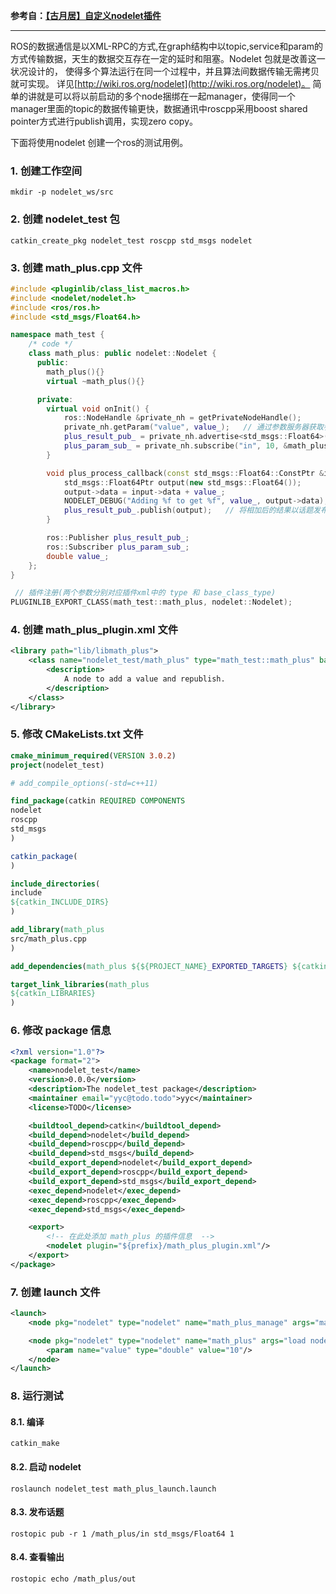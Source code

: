 **参考自：[【古月居】自定义nodelet插件](https://www.guyuehome.com/33861)**

---

ROS的数据通信是以XML-RPC的方式,在graph结构中以topic,service和param的方式传输数据，天生的数据交互存在一定的延时和阻塞。Nodelet 包就是改善这一状况设计的， 使得多个算法运行在同一个过程中，并且算法间数据传输无需拷贝就可实现。 详见[http://wiki.ros.org/nodelet](http://wiki.ros.org/nodelet)。 简单的讲就是可以将以前启动的多个node捆绑在一起manager，使得同一个manager里面的topic的数据传输更快，数据通讯中roscpp采用boost shared pointer方式进行publish调用，实现zero copy。

下面将使用nodelet 创建一个ros的测试用例。

### 1. 创建工作空间

`mkdir -p nodelet_ws/src`

### 2. 创建 nodelet_test 包

`catkin_create_pkg nodelet_test roscpp std_msgs nodelet`

### 3. 创建 math_plus.cpp 文件

```cpp
#include <pluginlib/class_list_macros.h>
#include <nodelet/nodelet.h>
#include <ros/ros.h>
#include <std_msgs/Float64.h>

namespace math_test {
    /* code */
    class math_plus: public nodelet::Nodelet {
      public:
        math_plus(){}
        virtual ~math_plus(){}

      private:
        virtual void onInit() {
            ros::NodeHandle &private_nh = getPrivateNodeHandle();
            private_nh.getParam("value", value_);   // 通过参数服务器获取参数
            plus_result_pub_ = private_nh.advertise<std_msgs::Float64>("out", 10);
            plus_param_sub_ = private_nh.subscribe("in", 10, &math_plus::plus_process_callback, this);  // 将订阅名为 "/math_plus/in" 的话题数据
        }

        void plus_process_callback(const std_msgs::Float64::ConstPtr &input) {
            std_msgs::Float64Ptr output(new std_msgs::Float64());
            output->data = input->data + value_;
            NODELET_DEBUG("Adding %f to get %f", value_, output->data);
            plus_result_pub_.publish(output);   // 将相加后的结果以话题发布出去
        }

        ros::Publisher plus_result_pub_;
        ros::Subscriber plus_param_sub_;
        double value_;
    };
}

 // 插件注册(两个参数分别对应插件xml中的 type 和 base_class_type)
PLUGINLIB_EXPORT_CLASS(math_test::math_plus, nodelet::Nodelet);  
```

### 4. 创建 math_plus_plugin.xml 文件

```xml
<library path="lib/libmath_plus">
	<class name="nodelet_test/math_plus" type="math_test::math_plus" base_class_type="nodelet::Nodelet">
		<description>
			A node to add a value and republish.
		</description>
	</class>
</library>
```

### 5. 修改 CMakeLists.txt 文件

```cmake
cmake_minimum_required(VERSION 3.0.2)
project(nodelet_test)

# add_compile_options(-std=c++11)

find_package(catkin REQUIRED COMPONENTS
nodelet
roscpp
std_msgs
)

catkin_package(
)

include_directories(
include
${catkin_INCLUDE_DIRS}
)

add_library(math_plus
src/math_plus.cpp
)

add_dependencies(math_plus ${${PROJECT_NAME}_EXPORTED_TARGETS} ${catkin_EXPORTED_TARGETS})

target_link_libraries(math_plus
${catkin_LIBRARIES}
)
```

### 6. 修改 package 信息

```xml
<?xml version="1.0"?>
<package format="2">
	<name>nodelet_test</name>
	<version>0.0.0</version>
	<description>The nodelet_test package</description>
	<maintainer email="yyc@todo.todo">yyc</maintainer>
	<license>TODO</license>

	<buildtool_depend>catkin</buildtool_depend>
	<build_depend>nodelet</build_depend>
	<build_depend>roscpp</build_depend>
	<build_depend>std_msgs</build_depend>
	<build_export_depend>nodelet</build_export_depend>
	<build_export_depend>roscpp</build_export_depend>
	<build_export_depend>std_msgs</build_export_depend>
	<exec_depend>nodelet</exec_depend>
	<exec_depend>roscpp</exec_depend>
	<exec_depend>std_msgs</exec_depend>

	<export>
		<!-- 在此处添加 math_plus 的插件信息  -->
		<nodelet plugin="${prefix}/math_plus_plugin.xml"/>
	</export>
</package>
```

### 7. 创建 launch 文件

```xml
<launch>
	<node pkg="nodelet" type="nodelet" name="math_plus_manage" args="manager" output="screen"/>

	<node pkg="nodelet" type="nodelet" name="math_plus" args="load nodelet_test/math_plus math_plus_manage" output="screen">
		<param name="value" type="double" value="10"/>
	</node>
</launch>
```

### 8. 运行测试

#### 8.1. 编译

`catkin_make`

#### 8.2. 启动 nodelet

`roslaunch nodelet_test math_plus_launch.launch`

#### 8.3. 发布话题

`rostopic pub -r 1 /math_plus/in std_msgs/Float64 1`

#### 8.4. 查看输出

`rostopic echo /math_plus/out`
